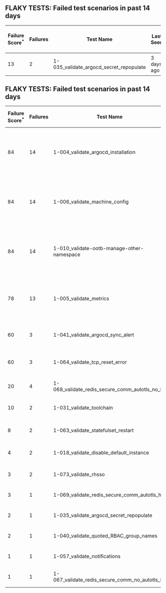 ## FLAKY TESTS: Failed test scenarios in past 14 days
| Failure Score<sup>*</sup> | Failures | Test Name | Last Seen | PR List and Logs 
|---|---|---|---|---|
| 13 | 2 | 1-035_validate_argocd_secret_repopulate  | 3 days ago | 2: [#637](https://github.com/redhat-developer/gitops-operator/pull/637)<sup>[1](https://storage.googleapis.com/origin-ci-test/pr-logs/pull/redhat-developer_gitops-operator/637/pull-ci-redhat-developer-gitops-operator-master-v4.13-kuttl-sequential/1742212081274327040/build-log.txt)</sup> [#631](https://github.com/redhat-developer/gitops-operator/pull/631)<sup>[1](https://storage.googleapis.com/origin-ci-test/pr-logs/pull/redhat-developer_gitops-operator/631/pull-ci-redhat-developer-gitops-operator-master-v4.12-kuttl-sequential/1742908908273405952/build-log.txt)</sup> 
## FLAKY TESTS: Failed test scenarios in past 14 days
| Failure Score<sup>*</sup> | Failures | Test Name | Last Seen | PR List and Logs 
|---|---|---|---|---|
| 84 | 14 | 1-004_validate_argocd_installation  | 5 days ago | 3: [v4.14]<sup>[1](https://storage.googleapis.com/origin-ci-test/logs/periodic-ci-redhat-developer-gitops-operator-master-v4.14-periodic-kuttl-sequential/1741248068839280640/build-log.txt), [2](https://storage.googleapis.com/origin-ci-test/logs/periodic-ci-redhat-developer-gitops-operator-master-v4.14-periodic-kuttl-sequential/1741610591157489664/build-log.txt), [3](https://storage.googleapis.com/origin-ci-test/logs/periodic-ci-redhat-developer-gitops-operator-master-v4.14-periodic-kuttl-sequential/1741972858248105984/build-log.txt), [4](https://storage.googleapis.com/origin-ci-test/logs/periodic-ci-redhat-developer-gitops-operator-master-v4.14-periodic-kuttl-sequential/1740160806076551168/build-log.txt), [5](https://storage.googleapis.com/origin-ci-test/logs/periodic-ci-redhat-developer-gitops-operator-master-v4.14-periodic-kuttl-sequential/1740885572467036160/build-log.txt), [6](https://storage.googleapis.com/origin-ci-test/logs/periodic-ci-redhat-developer-gitops-operator-master-v4.14-periodic-kuttl-sequential/1742335260240121856/build-log.txt)</sup> [v4.12]<sup>[1](https://storage.googleapis.com/origin-ci-test/logs/periodic-ci-redhat-developer-gitops-operator-master-v4.12-periodic-kuttl-sequential/1740885569036095488/build-log.txt), [2](https://storage.googleapis.com/origin-ci-test/logs/periodic-ci-redhat-developer-gitops-operator-master-v4.12-periodic-kuttl-sequential/1741248064821137408/build-log.txt), [3](https://storage.googleapis.com/origin-ci-test/logs/periodic-ci-redhat-developer-gitops-operator-master-v4.12-periodic-kuttl-sequential/1741610586963185664/build-log.txt), [4](https://storage.googleapis.com/origin-ci-test/logs/periodic-ci-redhat-developer-gitops-operator-master-v4.12-periodic-kuttl-sequential/1741972854888468480/build-log.txt), [5](https://storage.googleapis.com/origin-ci-test/logs/periodic-ci-redhat-developer-gitops-operator-master-v4.12-periodic-kuttl-sequential/1742335256880484352/build-log.txt)</sup> [v4.13]<sup>[1](https://storage.googleapis.com/origin-ci-test/logs/periodic-ci-redhat-developer-gitops-operator-master-v4.13-periodic-kuttl-sequential/1740160804407218176/build-log.txt), [2](https://storage.googleapis.com/origin-ci-test/logs/periodic-ci-redhat-developer-gitops-operator-master-v4.13-periodic-kuttl-sequential/1742335258725978112/build-log.txt), [3](https://storage.googleapis.com/origin-ci-test/logs/periodic-ci-redhat-developer-gitops-operator-master-v4.13-periodic-kuttl-sequential/1741972856561995776/build-log.txt)</sup> 
| 84 | 14 | 1-006_validate_machine_config  | 5 days ago | 3: [v4.14]<sup>[1](https://storage.googleapis.com/origin-ci-test/logs/periodic-ci-redhat-developer-gitops-operator-master-v4.14-periodic-kuttl-sequential/1741248068839280640/build-log.txt), [2](https://storage.googleapis.com/origin-ci-test/logs/periodic-ci-redhat-developer-gitops-operator-master-v4.14-periodic-kuttl-sequential/1741610591157489664/build-log.txt), [3](https://storage.googleapis.com/origin-ci-test/logs/periodic-ci-redhat-developer-gitops-operator-master-v4.14-periodic-kuttl-sequential/1741972858248105984/build-log.txt), [4](https://storage.googleapis.com/origin-ci-test/logs/periodic-ci-redhat-developer-gitops-operator-master-v4.14-periodic-kuttl-sequential/1740160806076551168/build-log.txt), [5](https://storage.googleapis.com/origin-ci-test/logs/periodic-ci-redhat-developer-gitops-operator-master-v4.14-periodic-kuttl-sequential/1740885572467036160/build-log.txt), [6](https://storage.googleapis.com/origin-ci-test/logs/periodic-ci-redhat-developer-gitops-operator-master-v4.14-periodic-kuttl-sequential/1742335260240121856/build-log.txt)</sup> [v4.12]<sup>[1](https://storage.googleapis.com/origin-ci-test/logs/periodic-ci-redhat-developer-gitops-operator-master-v4.12-periodic-kuttl-sequential/1740885569036095488/build-log.txt), [2](https://storage.googleapis.com/origin-ci-test/logs/periodic-ci-redhat-developer-gitops-operator-master-v4.12-periodic-kuttl-sequential/1741248064821137408/build-log.txt), [3](https://storage.googleapis.com/origin-ci-test/logs/periodic-ci-redhat-developer-gitops-operator-master-v4.12-periodic-kuttl-sequential/1741610586963185664/build-log.txt), [4](https://storage.googleapis.com/origin-ci-test/logs/periodic-ci-redhat-developer-gitops-operator-master-v4.12-periodic-kuttl-sequential/1741972854888468480/build-log.txt), [5](https://storage.googleapis.com/origin-ci-test/logs/periodic-ci-redhat-developer-gitops-operator-master-v4.12-periodic-kuttl-sequential/1742335256880484352/build-log.txt)</sup> [v4.13]<sup>[1](https://storage.googleapis.com/origin-ci-test/logs/periodic-ci-redhat-developer-gitops-operator-master-v4.13-periodic-kuttl-sequential/1740160804407218176/build-log.txt), [2](https://storage.googleapis.com/origin-ci-test/logs/periodic-ci-redhat-developer-gitops-operator-master-v4.13-periodic-kuttl-sequential/1742335258725978112/build-log.txt), [3](https://storage.googleapis.com/origin-ci-test/logs/periodic-ci-redhat-developer-gitops-operator-master-v4.13-periodic-kuttl-sequential/1741972856561995776/build-log.txt)</sup> 
| 84 | 14 | 1-010_validate-ootb-manage-other-namespace  | 5 days ago | 3: [v4.14]<sup>[1](https://storage.googleapis.com/origin-ci-test/logs/periodic-ci-redhat-developer-gitops-operator-master-v4.14-periodic-kuttl-sequential/1741248068839280640/build-log.txt), [2](https://storage.googleapis.com/origin-ci-test/logs/periodic-ci-redhat-developer-gitops-operator-master-v4.14-periodic-kuttl-sequential/1741610591157489664/build-log.txt), [3](https://storage.googleapis.com/origin-ci-test/logs/periodic-ci-redhat-developer-gitops-operator-master-v4.14-periodic-kuttl-sequential/1741972858248105984/build-log.txt), [4](https://storage.googleapis.com/origin-ci-test/logs/periodic-ci-redhat-developer-gitops-operator-master-v4.14-periodic-kuttl-sequential/1740160806076551168/build-log.txt), [5](https://storage.googleapis.com/origin-ci-test/logs/periodic-ci-redhat-developer-gitops-operator-master-v4.14-periodic-kuttl-sequential/1740885572467036160/build-log.txt), [6](https://storage.googleapis.com/origin-ci-test/logs/periodic-ci-redhat-developer-gitops-operator-master-v4.14-periodic-kuttl-sequential/1742335260240121856/build-log.txt)</sup> [v4.12]<sup>[1](https://storage.googleapis.com/origin-ci-test/logs/periodic-ci-redhat-developer-gitops-operator-master-v4.12-periodic-kuttl-sequential/1740885569036095488/build-log.txt), [2](https://storage.googleapis.com/origin-ci-test/logs/periodic-ci-redhat-developer-gitops-operator-master-v4.12-periodic-kuttl-sequential/1741248064821137408/build-log.txt), [3](https://storage.googleapis.com/origin-ci-test/logs/periodic-ci-redhat-developer-gitops-operator-master-v4.12-periodic-kuttl-sequential/1741610586963185664/build-log.txt), [4](https://storage.googleapis.com/origin-ci-test/logs/periodic-ci-redhat-developer-gitops-operator-master-v4.12-periodic-kuttl-sequential/1741972854888468480/build-log.txt), [5](https://storage.googleapis.com/origin-ci-test/logs/periodic-ci-redhat-developer-gitops-operator-master-v4.12-periodic-kuttl-sequential/1742335256880484352/build-log.txt)</sup> [v4.13]<sup>[1](https://storage.googleapis.com/origin-ci-test/logs/periodic-ci-redhat-developer-gitops-operator-master-v4.13-periodic-kuttl-sequential/1740160804407218176/build-log.txt), [2](https://storage.googleapis.com/origin-ci-test/logs/periodic-ci-redhat-developer-gitops-operator-master-v4.13-periodic-kuttl-sequential/1742335258725978112/build-log.txt), [3](https://storage.googleapis.com/origin-ci-test/logs/periodic-ci-redhat-developer-gitops-operator-master-v4.13-periodic-kuttl-sequential/1741972856561995776/build-log.txt)</sup> 
| 78 | 13 | 1-005_validate_metrics  | 5 days ago | 3: [v4.14]<sup>[1](https://storage.googleapis.com/origin-ci-test/logs/periodic-ci-redhat-developer-gitops-operator-master-v4.14-periodic-kuttl-sequential/1741610591157489664/build-log.txt), [2](https://storage.googleapis.com/origin-ci-test/logs/periodic-ci-redhat-developer-gitops-operator-master-v4.14-periodic-kuttl-sequential/1741972858248105984/build-log.txt), [3](https://storage.googleapis.com/origin-ci-test/logs/periodic-ci-redhat-developer-gitops-operator-master-v4.14-periodic-kuttl-sequential/1740160806076551168/build-log.txt), [4](https://storage.googleapis.com/origin-ci-test/logs/periodic-ci-redhat-developer-gitops-operator-master-v4.14-periodic-kuttl-sequential/1740885572467036160/build-log.txt), [5](https://storage.googleapis.com/origin-ci-test/logs/periodic-ci-redhat-developer-gitops-operator-master-v4.14-periodic-kuttl-sequential/1742335260240121856/build-log.txt)</sup> [v4.12]<sup>[1](https://storage.googleapis.com/origin-ci-test/logs/periodic-ci-redhat-developer-gitops-operator-master-v4.12-periodic-kuttl-sequential/1740885569036095488/build-log.txt), [2](https://storage.googleapis.com/origin-ci-test/logs/periodic-ci-redhat-developer-gitops-operator-master-v4.12-periodic-kuttl-sequential/1741248064821137408/build-log.txt), [3](https://storage.googleapis.com/origin-ci-test/logs/periodic-ci-redhat-developer-gitops-operator-master-v4.12-periodic-kuttl-sequential/1741610586963185664/build-log.txt), [4](https://storage.googleapis.com/origin-ci-test/logs/periodic-ci-redhat-developer-gitops-operator-master-v4.12-periodic-kuttl-sequential/1741972854888468480/build-log.txt), [5](https://storage.googleapis.com/origin-ci-test/logs/periodic-ci-redhat-developer-gitops-operator-master-v4.12-periodic-kuttl-sequential/1742335256880484352/build-log.txt)</sup> [v4.13]<sup>[1](https://storage.googleapis.com/origin-ci-test/logs/periodic-ci-redhat-developer-gitops-operator-master-v4.13-periodic-kuttl-sequential/1740160804407218176/build-log.txt), [2](https://storage.googleapis.com/origin-ci-test/logs/periodic-ci-redhat-developer-gitops-operator-master-v4.13-periodic-kuttl-sequential/1742335258725978112/build-log.txt), [3](https://storage.googleapis.com/origin-ci-test/logs/periodic-ci-redhat-developer-gitops-operator-master-v4.13-periodic-kuttl-sequential/1741972856561995776/build-log.txt)</sup> 
| 60 | 3 | 1-041_validate_argocd_sync_alert  | 1 days ago | 2: [v4.14]<sup>[1](https://storage.googleapis.com/origin-ci-test/logs/periodic-ci-redhat-developer-gitops-operator-master-v4.14-periodic-kuttl-sequential/1741248068839280640/build-log.txt), [2](https://storage.googleapis.com/origin-ci-test/logs/periodic-ci-redhat-developer-gitops-operator-master-v4.14-periodic-kuttl-sequential/1740523217887432704/build-log.txt)</sup> [v4.12]<sup>[1](https://storage.googleapis.com/origin-ci-test/logs/periodic-ci-redhat-developer-gitops-operator-master-v4.12-periodic-kuttl-sequential/1743784747609362432/build-log.txt)</sup> 
| 60 | 3 | 1-064_validate_tcp_reset_error  | 1 days ago | 2: [v4.14]<sup>[1](https://storage.googleapis.com/origin-ci-test/logs/periodic-ci-redhat-developer-gitops-operator-master-v4.14-periodic-kuttl-sequential/1741248068839280640/build-log.txt), [2](https://storage.googleapis.com/origin-ci-test/logs/periodic-ci-redhat-developer-gitops-operator-master-v4.14-periodic-kuttl-sequential/1742697638190387200/build-log.txt)</sup> [v4.12]<sup>[1](https://storage.googleapis.com/origin-ci-test/logs/periodic-ci-redhat-developer-gitops-operator-master-v4.12-periodic-kuttl-sequential/1743784747609362432/build-log.txt)</sup> 
| 20 | 4 | 1-068_validate_redis_secure_comm_autotls_no_ha  | 2 days ago | 1: [v4.14]<sup>[1](https://storage.googleapis.com/origin-ci-test/logs/periodic-ci-redhat-developer-gitops-operator-master-v4.14-periodic-kuttl-parallel/1742335259409649664/build-log.txt), [2](https://storage.googleapis.com/origin-ci-test/logs/periodic-ci-redhat-developer-gitops-operator-master-v4.14-periodic-kuttl-parallel/1740885571565260800/build-log.txt), [3](https://storage.googleapis.com/origin-ci-test/logs/periodic-ci-redhat-developer-gitops-operator-master-v4.14-periodic-kuttl-parallel/1741248068000419840/build-log.txt), [4](https://storage.googleapis.com/origin-ci-test/logs/periodic-ci-redhat-developer-gitops-operator-master-v4.14-periodic-kuttl-parallel/1743422362566529024/build-log.txt)</sup> 
| 10 | 2 | 1-031_validate_toolchain  | 4 days ago | 2: [v4.13]<sup>[1](https://storage.googleapis.com/origin-ci-test/logs/periodic-ci-redhat-developer-gitops-operator-master-v4.13-periodic-kuttl-parallel/1740523215370850304/build-log.txt)</sup> [v4.12]<sup>[1](https://storage.googleapis.com/origin-ci-test/logs/periodic-ci-redhat-developer-gitops-operator-master-v4.12-periodic-kuttl-parallel/1742697633614401536/build-log.txt)</sup> 
| 8 | 2 | 1-063_validate_statefulset_restart  | 5 days ago | 2: [v4.13]<sup>[1](https://storage.googleapis.com/origin-ci-test/logs/periodic-ci-redhat-developer-gitops-operator-master-v4.13-periodic-kuttl-parallel/1740523215370850304/build-log.txt)</sup> [v4.12]<sup>[1](https://storage.googleapis.com/origin-ci-test/logs/periodic-ci-redhat-developer-gitops-operator-master-v4.12-periodic-kuttl-parallel/1742335256045817856/build-log.txt)</sup> 
| 4 | 2 | 1-018_validate_disable_default_instance  | 9 days ago | 2: [v4.12]<sup>[1](https://storage.googleapis.com/origin-ci-test/logs/periodic-ci-redhat-developer-gitops-operator-master-v4.12-periodic-kuttl-sequential/1740523214527795200/build-log.txt)</sup> [v4.13]<sup>[1](https://storage.googleapis.com/origin-ci-test/logs/periodic-ci-redhat-developer-gitops-operator-master-v4.13-periodic-kuttl-sequential/1740885570722205696/build-log.txt)</sup> 
| 3 | 2 | 1-073_validate_rhsso  | 6 days ago | 1: [v4.14]<sup>[1](https://storage.googleapis.com/origin-ci-test/logs/periodic-ci-redhat-developer-gitops-operator-master-v4.14-periodic-kuttl-parallel/1741972857409245184/build-log.txt), [2](https://storage.googleapis.com/origin-ci-test/logs/periodic-ci-redhat-developer-gitops-operator-master-v4.14-periodic-kuttl-parallel/1741248068000419840/build-log.txt)</sup> 
| 3 | 1 | 1-069_validate_redis_secure_comm_autotls_ha  | 3 days ago | 1: [v4.14]<sup>[1](https://storage.googleapis.com/origin-ci-test/logs/periodic-ci-redhat-developer-gitops-operator-master-v4.14-periodic-kuttl-parallel/1743060042296332288/build-log.txt)</sup> 
| 2 | 1 | 1-035_validate_argocd_secret_repopulate  | 5 days ago | 1: [v4.14]<sup>[1](https://storage.googleapis.com/origin-ci-test/logs/periodic-ci-redhat-developer-gitops-operator-master-v4.14-periodic-kuttl-sequential/1740523217887432704/build-log.txt)</sup> 
| 2 | 1 | 1-040_validate_quoted_RBAC_group_names  | 5 days ago | 1: [v4.14]<sup>[1](https://storage.googleapis.com/origin-ci-test/logs/periodic-ci-redhat-developer-gitops-operator-master-v4.14-periodic-kuttl-sequential/1740523217887432704/build-log.txt)</sup> 
| 1 | 1 | 1-057_validate_notifications  | 6 days ago | 1: [v4.12]<sup>[1](https://storage.googleapis.com/origin-ci-test/logs/periodic-ci-redhat-developer-gitops-operator-master-v4.12-periodic-kuttl-parallel/1741972853214941184/build-log.txt)</sup> 
| 1 | 1 | 1-067_validate_redis_secure_comm_no_autotls_ha  | 8 days ago | 1: [v4.14]<sup>[1](https://storage.googleapis.com/origin-ci-test/logs/periodic-ci-redhat-developer-gitops-operator-master-v4.14-periodic-kuttl-parallel/1741248068000419840/build-log.txt)</sup> 

